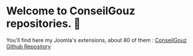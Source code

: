# Welcome to ConseilGouz repositories. :spoon:
You'll find here my Joomla's extensions, about 80 of them : <a href="https://github.com/conseilgouz?tab=repositories">ConseilGouz Github Repository</a>

